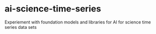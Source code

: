 # ai-science-time-series
Experiement with foundation models and libraries for AI for science time series data sets
